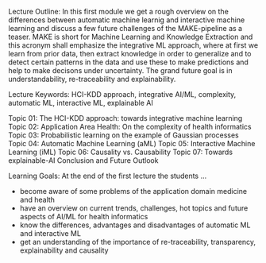 Lecture Outline: In this first module we get a rough overview on the differences between automatic machine learnig and interactive machine learning and discuss a few future challenges of the MAKE-pipeline as a teaser. MAKE is short for Machine Learning and Knowledge Extraction and this acronym shall emphasize the integrative ML approach, where at first we learn from prior data, then extract knowledge in order to generalize and to detect certain patterns in the data and use these to make predictions and help to make decisons under uncertainty. The grand future goal is in understandability, re-traceability and explainability.

Lecture Keywords: HCI-KDD approach, integrative AI/ML, complexity, automatic ML, interactive ML, explainable AI

Topic 01: The HCI-KDD approach: towards integrative machine learning
Topic 02: Application Area Health: On the complexity of health informatics
Topic 03: Probabilistic learning on the example of Gaussian processes
Topic 04: Automatic Machine Learning (aML)
Topic 05: Interactive Machine Learning (iML)
Topic 06: Causality vs. Causability
Topic 07: Towards explainable-AI
Conclusion and Future Outlook

Learning Goals: At the end of the first lecture the students …
+ become aware of some problems of the application domain medicine and health
+ have an overview on current trends, challenges, hot topics and future aspects of AI/ML for health informatics
+ know the differences, advantages and disadvantages of automatic ML and interactive ML
+ get an understanding of the importance of re-traceability, transparency, explainability and causality

